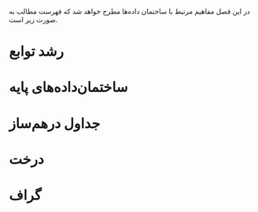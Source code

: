 در این فصل مفاهیم مرتبط با ساختمان داده‌ها مطرح خواهد شد که فهرست مطالب به صورت زیر است.

# رشد توابع
# ساختمان‌داده‌های پایه
# جداول درهم‌ساز 
# درخت 
# گراف
